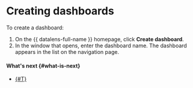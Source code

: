 # Creating dashboards

To create a dashboard:

1. On the {{ datalens-full-name }} homepage, click **Create dashboard**.
1. In the window that opens, enter the dashboard name. The dashboard appears in the list on the navigation page.

#### What's next {#what-is-next}

- [{#T}](add-chart.md)

